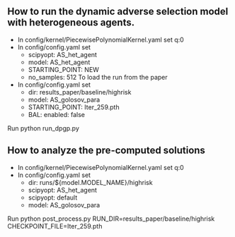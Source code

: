 ## How to run the dynamic adverse selection model with heterogeneous agents.
- In config/kernel/PiecewisePolynomialKernel.yaml set q:0
- In config/config.yaml set
  - scipyopt: AS_het_agent
  - model: AS_het_agent
  - STARTING_POINT: NEW
  - no_samples: 512
To load the run from the paper
- In config/config.yaml set
  - dir: results_paper/baseline/highrisk
  - model: AS_golosov_para
  - STARTING_POINT: Iter_259.pth
  - BAL: enabled: false
  
Run python run_dpgp.py

## How to analyze the pre-computed solutions
- In config/kernel/PiecewisePolynomialKernel.yaml set q:0
- In config/config.yaml set
  - dir: runs/${model.MODEL_NAME}/highrisk
  - scipyopt: AS_het_agent
  - scipyopt: default
  - model: AS_golosov_para
  
Run python post_process.py RUN_DIR=results_paper/baseline/highrisk CHECKPOINT_FILE=Iter_259.pth

